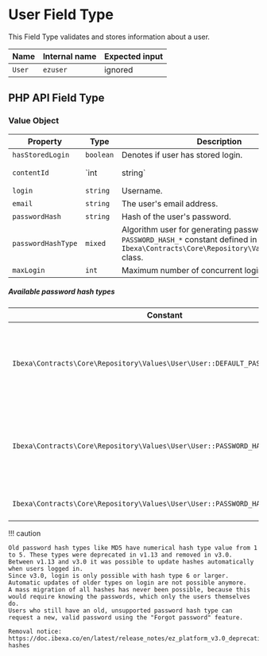 # User Field Type

This Field Type validates and stores information about a user.

| Name   | Internal name | Expected input |
|--------|---------------|----------------|
| `User` | `ezuser`      | ignored        |

## PHP API Field Type

### Value Object

|Property|Type|Description|Example|
|------|------|------|------|
|`hasStoredLogin`|`boolean`|Denotes if user has stored login.|`true`|
|`contentId`|`int|string`|ID of the Content item corresponding to the user.|`42`|
|`login`|`string`|Username.|`john`|
|`email`|`string`|The user's email address.|`john@smith.com`|
|`passwordHash`|`string`|Hash of the user's password.|`1234567890abcdef`|
|`passwordHashType`|`mixed`|Algorithm user for generating password hash as a `PASSWORD_HASH_*` constant defined in `Ibexa\Contracts\Core\Repository\Values\User\User` class.|`User::PASSWORD_HASH_PHP_DEFAULT`|
|`maxLogin`|`int`|Maximum number of concurrent logins.|`1000`|

##### Available password hash types

|Constant|Description|
|------|------|
|`Ibexa\Contracts\Core\Repository\Values\User\User::DEFAULT_PASSWORD_HASH`|Default password hash, used when none is specified, may change over time.|
|`Ibexa\Contracts\Core\Repository\Values\User\User::PASSWORD_HASH_PHP_DEFAULT`|Passwords hashed by PHP's default algorithm, which may change over time.|
|`Ibexa\Contracts\Core\Repository\Values\User\User::PASSWORD_HASH_BCRYPT`|Bcrypt hash of the password.|

!!! caution

    Old password hash types like MD5 have numerical hash type value from 1 to 5. These types were deprecated in v1.13 and removed in v3.0.
    Between v1.13 and v3.0 it was possible to update hashes automatically when users logged in.
    Since v3.0, login is only possible with hash type 6 or larger. Automatic updates of older types on login are not possible anymore.
    A mass migration of all hashes has never been possible, because this would require knowing the passwords, which only the users themselves do.
    Users who still have an old, unsupported password hash type can request a new, valid password using the "Forgot password" feature.

    Removal notice: https://doc.ibexa.co/en/latest/release_notes/ez_platform_v3.0_deprecations/#password-hashes

